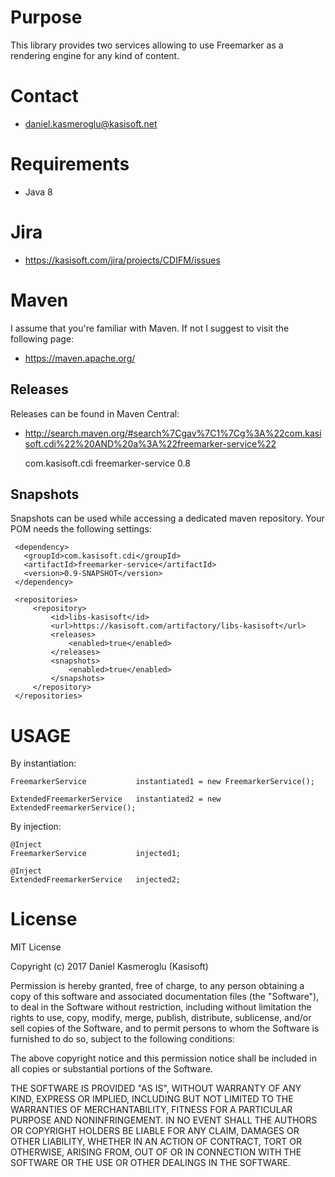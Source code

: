 Purpose
=======

This library provides two services allowing to use Freemarker as a rendering engine for any kind
of content.

Contact
=======

* daniel.kasmeroglu@kasisoft.net


Requirements
============

 * Java 8


Jira
====

* https://kasisoft.com/jira/projects/CDIFM/issues


Maven
=====

I assume that you're familiar with Maven. If not I suggest to visit the following page:

* https://maven.apache.org/


Releases
--------

Releases can be found in Maven Central:

* http://search.maven.org/#search%7Cgav%7C1%7Cg%3A%22com.kasisoft.cdi%22%20AND%20a%3A%22freemarker-service%22

     <dependency>
         <groupId>com.kasisoft.cdi</groupId>
        <artifactId>freemarker-service</artifactId>
        <version>0.8</version>
     </dependency>

Snapshots
---------

Snapshots can be used while accessing a dedicated maven repository. Your POM needs the following settings:

     <dependency>
       <groupId>com.kasisoft.cdi</groupId>
       <artifactId>freemarker-service</artifactId>
       <version>0.9-SNAPSHOT</version>
     </dependency>
     
     <repositories>
         <repository>
             <id>libs-kasisoft</id>
             <url>https://kasisoft.com/artifactory/libs-kasisoft</url>
             <releases>
                 <enabled>true</enabled>
             </releases>
             <snapshots>
                 <enabled>true</enabled>
             </snapshots>
         </repository>
     </repositories>
     
     
USAGE
=====

By instantiation:


    FreemarkerService           instantiated1 = new FreemarkerService();
    
    ExtendedFreemarkerService   instantiated2 = new ExtendedFreemarkerService();
    
By injection:

    @Inject
    FreemarkerService           injected1;
    
    @Inject
    ExtendedFreemarkerService   injected2;



License
=======

MIT License

Copyright (c) 2017 Daniel Kasmeroglu (Kasisoft)

Permission is hereby granted, free of charge, to any person obtaining a copy
of this software and associated documentation files (the "Software"), to deal
in the Software without restriction, including without limitation the rights
to use, copy, modify, merge, publish, distribute, sublicense, and/or sell
copies of the Software, and to permit persons to whom the Software is
furnished to do so, subject to the following conditions:

The above copyright notice and this permission notice shall be included in all
copies or substantial portions of the Software.

THE SOFTWARE IS PROVIDED "AS IS", WITHOUT WARRANTY OF ANY KIND, EXPRESS OR
IMPLIED, INCLUDING BUT NOT LIMITED TO THE WARRANTIES OF MERCHANTABILITY,
FITNESS FOR A PARTICULAR PURPOSE AND NONINFRINGEMENT. IN NO EVENT SHALL THE
AUTHORS OR COPYRIGHT HOLDERS BE LIABLE FOR ANY CLAIM, DAMAGES OR OTHER
LIABILITY, WHETHER IN AN ACTION OF CONTRACT, TORT OR OTHERWISE, ARISING FROM,
OUT OF OR IN CONNECTION WITH THE SOFTWARE OR THE USE OR OTHER DEALINGS IN THE
SOFTWARE.
